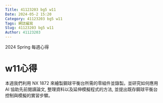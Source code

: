 ```yaml
---
Title: 41123203 bg5 w11
Date: 2024-05-2 15:20
Category: 41123203 bg5 w11
Tags: 網誌編寫
Slug: 41123203 bg5 w11
Author: 41123203
---
```


2024 Spring 每週心得

<!-- PELICAN_END_SUMMARY -->

# w11心得
本週我們利用 NX 1872 來繪製鋼球平衡台所需的零組件並錄製。並研究如何應用 AI 協助先前閱讀論文, 整理資料以及延伸模擬程式的方法, 並提出既存鋼球平衡台控制與模擬的實習步驟。